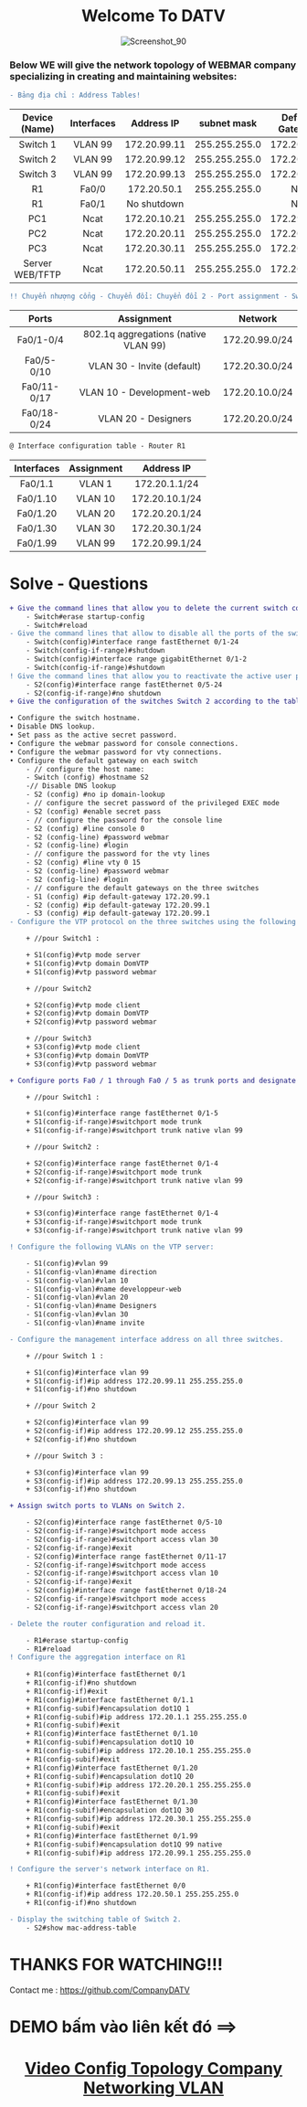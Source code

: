 <h1 align="center"&text_color=DC143C>Welcome To DATV</h1>
<center>

![Screenshot_90](https://user-images.githubusercontent.com/83489434/130717671-01b587ff-1904-43e1-811d-a1e305861ba6.png)

</center>

### Below WE will give the network topology of WEBMAR company specializing in creating and maintaining websites:
```diff
- Bảng địa chỉ : Address Tables!
```
<center>

|Device (Name)    |Interfaces|Address IP|subnet mask|Default Gateway|
|:---:|:---:|:---:|:---:|:---:|
| Switch 1        |VLAN 99|172.20.99.11|255.255.255.0|172.20.99.1|
| Switch 2        |VLAN 99|172.20.99.12|255.255.255.0|172.20.99.1|
| Switch 3        |VLAN 99|172.20.99.13|255.255.255.0|172.20.99.1|
| R1              |Fa0/0  |172.20.50.1 |255.255.255.0|ND         |
| R1              |Fa0/1  |No shutdown |             |ND         |
| PC1             |Ncat   |172.20.10.21|255.255.255.0|172.29.10.1|
| PC2             |Ncat   |172.20.20.11|255.255.255.0|172.20.20.1|
| PC3             |Ncat   |172.20.30.11|255.255.255.0|172.20.30.1|
| Server WEB/TFTP |Ncat   |172.20.50.11|255.255.255.0|172.20.50.1|
</center>

```diff
!! Chuyển nhượng cổng - Chuyển đổi: Chuyển đổi 2 - Port assignment - Switch: Switch 2
```

<center>

|Ports      |Assignment                         |Network|
|:---:|:---:|:---:|
| Fa0/1-0/4|802.1q aggregations (native VLAN 99)|172.20.99.0/24|
| Fa0/5-0/10|VLAN 30 - Invite (default)         |172.20.30.0/24|
| Fa0/11-0/17|VLAN 10 - Development-web         |172.20.10.0/24|
| Fa0/18-0/24|VLAN 20 - Designers               |172.20.20.0/24|

</center>

```diff
@ Interface configuration table - Router R1
```

<center>

|Interfaces|Assignment|Address IP|
|:---:|:---:|:---:|
| Fa0/1.1|VLAN 1|172.20.1.1/24|
| Fa0/1.10|VLAN 10|172.20.10.1/24|
| Fa0/1.20|VLAN 20|172.20.20.1/24|
| Fa0/1.30|VLAN 30|172.20.30.1/24|
| Fa0/1.99|VLAN 99|172.20.99.1/24|

</center>

# Solve - Questions

```diff
+ Give the command lines that allow you to delete the current switch configurations.
    - Switch#erase startup-config
    - Switch#reload
- Give the command lines that allow to disable all the ports of the switches
    - Switch(config)#interface range fastEthernet 0/1-24
    - Switch(config-if-range)#shutdown
    - Switch(config)#interface range gigabitEthernet 0/1-2
    - Switch(config-if-range)#shutdown
! Give the command lines that allow you to reactivate the active user ports on Switch2 in access mode.
    - S2(config)#interface range fastEthernet 0/5-24
    - S2(config-if-range)#no shutdown
+ Give the configuration of the switches Switch 2 according to the table address and the following instructions:

• Configure the switch hostname.
• Disable DNS lookup.
• Set pass as the active secret password.
• Configure the webmar password for console connections.
• Configure the webmar password for vty connections.
• Configure the default gateway on each switch
    - // configure the host name:
    - Switch (config) #hostname S2
    -// Disable DNS lookup
    - S2 (config) #no ip domain-lookup
    - // configure the secret password of the privileged EXEC mode
    - S2 (config) #enable secret pass
    - // configure the password for the console line
    - S2 (config) #line console 0
    - S2 (config-line) #password webmar
    - S2 (config-line) #login
    - // configure the password for the vty lines
    - S2 (config) #line vty 0 15
    - S2 (config-line) #password webmar
    - S2 (config-line) #login
    - // configure the default gateways on the three switches
    - S1 (config) #ip default-gateway 172.20.99.1
    - S2 (config) #ip default-gateway 172.20.99.1
    - S3 (config) #ip default-gateway 172.20.99.1
- Configure the VTP protocol on the three switches using the following table

    + //pour Switch1 :

    + S1(config)#vtp mode server
    + S1(config)#vtp domain DomVTP
    + S1(config)#vtp password webmar

    + //pour Switch2

    + S2(config)#vtp mode client
    + S2(config)#vtp domain DomVTP
    + S2(config)#vtp password webmar

    + //pour Switch3
    + S3(config)#vtp mode client
    + S3(config)#vtp domain DomVTP
    + S3(config)#vtp password webmar

+ Configure ports Fa0 / 1 through Fa0 / 5 as trunk ports and designate VLAN 99 as the native VLAN for these trunks.

    + //pour Switch1 :

    + S1(config)#interface range fastEthernet 0/1-5
    + S1(config-if-range)#switchport mode trunk
    + S1(config-if-range)#switchport trunk native vlan 99

    + //pour Switch2 :

    + S2(config)#interface range fastEthernet 0/1-4
    + S2(config-if-range)#switchport mode trunk
    + S2(config-if-range)#switchport trunk native vlan 99

    + //pour Switch3 :

    + S3(config)#interface range fastEthernet 0/1-4
    + S3(config-if-range)#switchport mode trunk
    + S3(config-if-range)#switchport trunk native vlan 99

! Configure the following VLANs on the VTP server:

    - S1(config)#vlan 99
    - S1(config-vlan)#name direction
    - S1(config-vlan)#vlan 10
    - S1(config-vlan)#name developpeur-web
    - S1(config-vlan)#vlan 20
    - S1(config-vlan)#name Designers
    - S1(config-vlan)#vlan 30
    - S1(config-vlan)#name invite

- Configure the management interface address on all three switches.

    + //pour Switch 1 :

    + S1(config)#interface vlan 99
    + S1(config-if)#ip address 172.20.99.11 255.255.255.0
    + S1(config-if)#no shutdown

    + //pour Switch 2

    + S2(config)#interface vlan 99
    + S2(config-if)#ip address 172.20.99.12 255.255.255.0
    + S2(config-if)#no shutdown

    + //pour Switch 3 :

    + S3(config)#interface vlan 99
    + S3(config-if)#ip address 172.20.99.13 255.255.255.0
    + S3(config-if)#no shutdown

+ Assign switch ports to VLANs on Switch 2.

    - S2(config)#interface range fastEthernet 0/5-10
    - S2(config-if-range)#switchport mode access
    - S2(config-if-range)#switchport access vlan 30
    - S2(config-if-range)#exit
    - S2(config)#interface range fastEthernet 0/11-17
    - S2(config-if-range)#switchport mode access
    - S2(config-if-range)#switchport access vlan 10
    - S2(config-if-range)#exit
    - S2(config)#interface range fastEthernet 0/18-24
    - S2(config-if-range)#switchport mode access
    - S2(config-if-range)#switchport access vlan 20

- Delete the router configuration and reload it.

    - R1#erase startup-config
    - R1#reload
! Configure the aggregation interface on R1
    
    + R1(config)#interface fastEthernet 0/1
    + R1(config-if)#no shutdown
    + R1(config-if)#exit
    + R1(config)#interface fastEthernet 0/1.1
    + R1(config-subif)#encapsulation dot1Q 1
    + R1(config-subif)#ip address 172.20.1.1 255.255.255.0
    + R1(config-subif)#exit
    + R1(config)#interface fastEthernet 0/1.10
    + R1(config-subif)#encapsulation dot1Q 10
    + R1(config-subif)#ip address 172.20.10.1 255.255.255.0
    + R1(config-subif)#exit
    + R1(config)#interface fastEthernet 0/1.20
    + R1(config-subif)#encapsulation dot1Q 20
    + R1(config-subif)#ip address 172.20.20.1 255.255.255.0
    + R1(config-subif)#exit
    + R1(config)#interface fastEthernet 0/1.30
    + R1(config-subif)#encapsulation dot1Q 30
    + R1(config-subif)#ip address 172.20.30.1 255.255.255.0
    + R1(config-subif)#exit
    + R1(config)#interface fastEthernet 0/1.99
    + R1(config-subif)#encapsulation dot1Q 99 native
    + R1(config-subif)#ip address 172.20.99.1 255.255.255.0

! Configure the server's network interface on R1.

    + R1(config)#interface fastEthernet 0/0
    + R1(config-if)#ip address 172.20.50.1 255.255.255.0
    + R1(config-if)#no shutdown

- Display the switching table of Switch 2.
    - S2#show mac-address-table
```

# THANKS FOR WATCHING!!!
Contact me : https://github.com/CompanyDATV <br>
# DEMO bấm vào liên kết đó ==>
<center>
<h1>

[Video Config Topology Company Networking VLAN ](https://youtu.be/bWPsXvLX4dA) 
</h1>
<center>